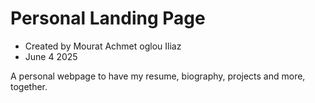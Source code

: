 # Personal Landing Page
- Created by Mourat Achmet oglou Iliaz
- June 4 2025


A personal webpage to have my resume, biography, projects and more, together.